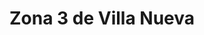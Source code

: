 ---
title: Zona 3 de Villa Nueva
url: /zona-3-de-villa-nueva/
latitude: 14.531
longitude: -90.597
---
